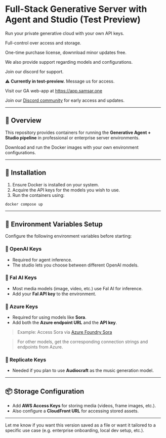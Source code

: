 # Full-Stack Generative Server with Agent and Studio (Test Preview)

Run your private generative cloud with your own API keys.

Full-control over access and storage.

One-time purchase license, downnload minor updates free.

We also provide support regarding models and configurations.

Join our discord for support.

⚠️ **Currently in test-preview.** Message us for access.

Visit our GA web-app at https://app.samsar.one

Join our [Discord community](https://discord.gg/MSGZCuxx) for early access and updates.

---

## 🧠 Overview

This repository provides containers for running the **Generative Agent + Studio pipeline** in professional or enterprise server environments.

Download and run the Docker images with your own environment configurations.

---

## 🚀 Installation

1. Ensure Docker is installed on your system.
2. Acquire the API keys for the models you wish to use.
3. Run the containers using:

```bash
docker compose up
```

---

## 🔐 Environment Variables Setup

Configure the following environment variables before starting:

### 🔹 OpenAI Keys

* Required for agent inference.
* The studio lets you choose between different OpenAI models.

### 🔹 Fal AI Keys

* Most media models (image, video, etc.) use Fal AI for inference.
* Add your **Fal API key** to the environment.

### 🔹 Azure Keys

* Required for using models like **Sora**.
* Add both the **Azure endpoint URL** and the **API key**.

> Example:
> Access Sora via [Azure Foundry Sora](https://ai.azure.com/explore/models/sora/version/2025-05-02/registry/azure-openai)

> For other models, get the corresponding connection strings and endpoints from Azure.

### 🔹 Replicate Keys

* Needed if you plan to use **Audiocraft** as the music generation model.

---

## 📦 Storage Configuration

* Add **AWS Access Keys** for storing media (videos, frame images, etc.).
* Also configure a **CloudFront URL** for accessing stored assets.

---

Let me know if you want this version saved as a file or want it tailored to a specific use case (e.g. enterprise onboarding, local dev setup, etc.).
